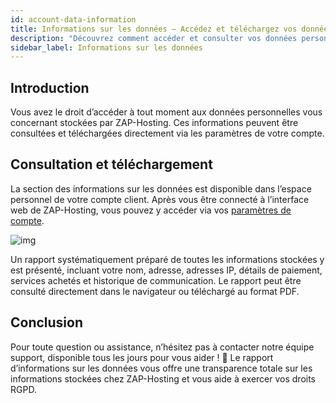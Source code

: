 ```yaml
---
id: account-data-information
title: Informations sur les données – Accédez et téléchargez vos données de compte
description: "Découvrez comment accéder et consulter vos données personnelles stockées par ZAP-Hosting pour une transparence et un contrôle total → En savoir plus maintenant"
sidebar_label: Informations sur les données
---
```




## Introduction

Vous avez le droit d’accéder à tout moment aux données personnelles vous concernant stockées par ZAP-Hosting. Ces informations peuvent être consultées et téléchargées directement via les paramètres de votre compte.

## Consultation et téléchargement

La section des informations sur les données est disponible dans l’espace personnel de votre compte client. Après vous être connecté à l’interface web de ZAP-Hosting, vous pouvez y accéder via vos [paramètres de compte](https://zap-hosting.com/en/customer/home/profile/).

![img](https://screensaver01.zap-hosting.com/index.php/s/An9RLWyBjg4LWka/preview)

Un rapport systématiquement préparé de toutes les informations stockées y est présenté, incluant votre nom, adresse, adresses IP, détails de paiement, services achetés et historique de communication. Le rapport peut être consulté directement dans le navigateur ou téléchargé au format PDF.

## Conclusion

Pour toute question ou assistance, n’hésitez pas à contacter notre équipe support, disponible tous les jours pour vous aider ! 🙂 Le rapport d’informations sur les données vous offre une transparence totale sur les informations stockées chez ZAP-Hosting et vous aide à exercer vos droits RGPD.